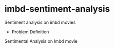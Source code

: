 # imbd-sentiment-analysis
Sentiment analysis on imbd movies 



* Problem Definition

Sentimental Analysis on Imbd movie
